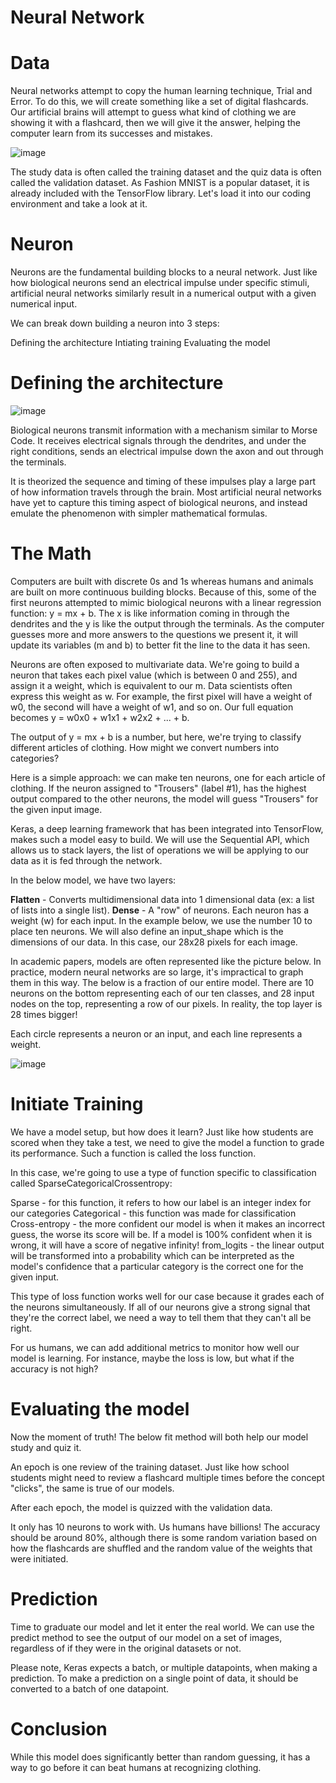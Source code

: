 # Neural Network
# Data
Neural networks attempt to copy the human learning technique, Trial and Error. To do this, we will create something like a set of digital flashcards. Our artificial brains will attempt to guess what kind of clothing we are showing it with a flashcard, then we will give it the answer, helping the computer learn from its successes and mistakes.

![image](https://github.com/user-attachments/assets/8bd54e7e-5a32-4682-9211-a3cad3e2fd78)

The study data is often called the training dataset and the quiz data is often called the validation dataset. As Fashion MNIST is a popular dataset, it is already included with the TensorFlow library. Let's load it into our coding environment and take a look at it.

# Neuron
Neurons are the fundamental building blocks to a neural network. Just like how biological neurons send an electrical impulse under specific stimuli, artificial neural networks similarly result in a numerical output with a given numerical input.

We can break down building a neuron into 3 steps:

Defining the architecture
Intiating training
Evaluating the model

# Defining the architecture
![image](https://github.com/user-attachments/assets/d18f1969-67a3-43fc-b937-84548e730833)

Biological neurons transmit information with a mechanism similar to Morse Code. It receives electrical signals through the dendrites, and under the right conditions, sends an electrical impulse down the axon and out through the terminals.

It is theorized the sequence and timing of these impulses play a large part of how information travels through the brain. Most artificial neural networks have yet to capture this timing aspect of biological neurons, and instead emulate the phenomenon with simpler mathematical formulas.

# The Math
Computers are built with discrete 0s and 1s whereas humans and animals are built on more continuous building blocks. Because of this, some of the first neurons attempted to mimic biological neurons with a linear regression function: y = mx + b. The x is like information coming in through the dendrites and the y is like the output through the terminals. As the computer guesses more and more answers to the questions we present it, it will update its variables (m and b) to better fit the line to the data it has seen.

Neurons are often exposed to multivariate data. We're going to build a neuron that takes each pixel value (which is between 0 and 255), and assign it a weight, which is equivalent to our m. Data scientists often express this weight as w. For example, the first pixel will have a weight of w0, the second will have a weight of w1, and so on. Our full equation becomes y = w0x0 + w1x1 + w2x2 + ... + b.

The output of y = mx + b is a number, but here, we're trying to classify different articles of clothing. How might we convert numbers into categories?

Here is a simple approach: we can make ten neurons, one for each article of clothing. If the neuron assigned to "Trousers" (label #1), has the highest output compared to the other neurons, the model will guess "Trousers" for the given input image.

Keras, a deep learning framework that has been integrated into TensorFlow, makes such a model easy to build. We will use the Sequential API, which allows us to stack layers, the list of operations we will be applying to our data as it is fed through the network.

In the below model, we have two layers:

**Flatten** - Converts multidimensional data into 1 dimensional data (ex: a list of lists into a single list).
**Dense** - A "row" of neurons. Each neuron has a weight (w) for each input. In the example below, we use the number 10 to place ten neurons.
We will also define an input_shape which is the dimensions of our data. In this case, our 28x28 pixels for each image.

In academic papers, models are often represented like the picture below. In practice, modern neural networks are so large, it's impractical to graph them in this way. The below is a fraction of our entire model. There are 10 neurons on the bottom representing each of our ten classes, and 28 input nodes on the top, representing a row of our pixels. In reality, the top layer is 28 times bigger!

Each circle represents a neuron or an input, and each line represents a weight.

![image](https://github.com/user-attachments/assets/1ca79364-6f65-4c25-b1c1-0a45d161661b)

# Initiate Training
We have a model setup, but how does it learn? Just like how students are scored when they take a test, we need to give the model a function to grade its performance. Such a function is called the loss function.

In this case, we're going to use a type of function specific to classification called SparseCategoricalCrossentropy:

Sparse - for this function, it refers to how our label is an integer index for our categories
Categorical - this function was made for classification
Cross-entropy - the more confident our model is when it makes an incorrect guess, the worse its score will be. If a model is 100% confident when it is wrong, it will have a score of negative infinity!
from_logits - the linear output will be transformed into a probability which can be interpreted as the model's confidence that a particular category is the correct one for the given input.

This type of loss function works well for our case because it grades each of the neurons simultaneously. If all of our neurons give a strong signal that they're the correct label, we need a way to tell them that they can't all be right.

For us humans, we can add additional metrics to monitor how well our model is learning. For instance, maybe the loss is low, but what if the accuracy is not high?

# Evaluating the model
Now the moment of truth! The below fit method will both help our model study and quiz it.

An epoch is one review of the training dataset. Just like how school students might need to review a flashcard multiple times before the concept "clicks", the same is true of our models.

After each epoch, the model is quizzed with the validation data.

It only has 10 neurons to work with. Us humans have billions!
The accuracy should be around 80%, although there is some random variation based on how the flashcards are shuffled and the random value of the weights that were initiated.

# Prediction
Time to graduate our model and let it enter the real world. We can use the predict method to see the output of our model on a set of images, regardless of if they were in the original datasets or not.

Please note, Keras expects a batch, or multiple datapoints, when making a prediction. To make a prediction on a single point of data, it should be converted to a batch of one datapoint.

# Conclusion
While this model does significantly better than random guessing, it has a way to go before it can beat humans at recognizing clothing.

